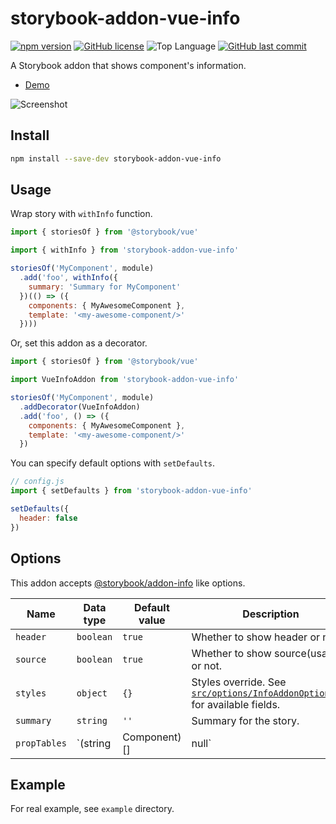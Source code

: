 # storybook-addon-vue-info

[![npm version](https://badge.fury.io/js/storybook-addon-vue-info.svg)](https://badge.fury.io/js/storybook-addon-vue-info)
[![GitHub license](https://img.shields.io/github/license/pocka/storybook-addon-vue-info.svg)](https://github.com/pocka/storybook-addon-vue-info/blob/master/LICENSE)
![Top Language](https://img.shields.io/github/languages/top/pocka/storybook-addon-vue-info.svg)
[![GitHub last commit](https://img.shields.io/github/last-commit/pocka/storybook-addon-vue-info.svg)](https://github.com/pocka/storybook-addon-vue-info/commits/master)

A Storybook addon that shows component's information.

- [Demo](https://storybook-addon-vue-info.netlify.com/)

![Screenshot](https://raw.githubusercontent.com/pocka/storybook-addon-vue-info/master/assets/storybook-addon-vue-info--screen-shot.png)

## Install

```sh
npm install --save-dev storybook-addon-vue-info
```

## Usage

Wrap story with `withInfo` function.

```js
import { storiesOf } from '@storybook/vue'

import { withInfo } from 'storybook-addon-vue-info'

storiesOf('MyComponent', module)
  .add('foo', withInfo({
    summary: 'Summary for MyComponent'
  })(() => ({
    components: { MyAwesomeComponent },
    template: '<my-awesome-component/>'
  })))
```

Or, set this addon as a decorator.

```js
import { storiesOf } from '@storybook/vue'

import VueInfoAddon from 'storybook-addon-vue-info'

storiesOf('MyComponent', module)
  .addDecorator(VueInfoAddon)
  .add('foo', () => ({
    components: { MyAwesomeComponent },
    template: '<my-awesome-component/>'
  })
```

You can specify default options with `setDefaults`.

```js
// config.js
import { setDefaults } from 'storybook-addon-vue-info'

setDefaults({
  header: false
})
```

## Options

This addon accepts [@storybook/addon-info](https://github.com/storybooks/storybook/tree/master/addons/info) like options.

| Name         | Data type                   | Default value | Description                                                                                                                                       |
| ------------ | --------------------------- | ------------- | ------------------------------------------------------------------------------------------------------------------------------------------------- |
| `header`     | `boolean`                   | `true`        | Whether to show header or not.                                                                                                                    |
| `source`     | `boolean`                   | `true`        | Whether to show source(usage) or not.                                                                                                             |
| `styles`     | `object`                    | `{}`          | Styles override. See [`src/options/InfoAddonOptions.ts`](src/options/InfoAddonOptions.ts) for available fields.                                   |
| `summary`    | `string`                    | `''`          | Summary for the story.                                                                                                                            |
| `propTables` | `(string|Component)[]|null` | `null`        | Display prop tables with these components. `string[]` is recommended. If specified `null` or `false`, this addon use outermost tag in `template`. |

## Example

For real example, see `example` directory.
